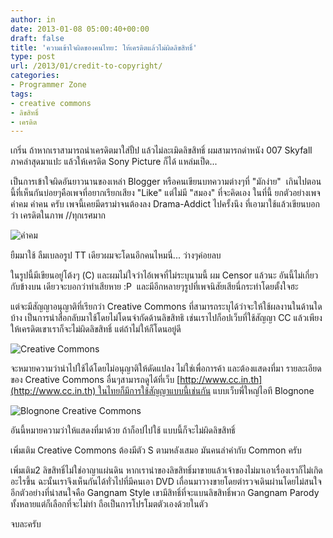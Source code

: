 ```yaml
---
author: in
date: 2013-01-08 05:00:40+00:00
draft: false
title: 'ความเข้าใจผิดของคนไทย: ให้เครดิตแล้วไม่ผิดลิขสิทธิ์'
type: post
url: /2013/01/credit-to-copyright/
categories:
- Programmer Zone
tags:
- creative commons
- ลิขสิทธิ์
- เครดิต
---
```


เกริ่น ถ้าหากเราสามารถนำเครดิตมาใส่ปั้ป แล้วไม่ละเมิดลิขสิทธิ์ ผมสามารถดำหนัง 007 Skyfall ภาคล่าสุดมาแปะ แล้วให้เครดิต Sony Picture ก็ได้ แหล่มเป็ด...

เป็นการเข้าใจผิดอันยาวนานของเหล่า Blogger หรือคนเขียนบทความต่างๆที่ "มักง่าย"  เกินไปตอนนี้ที่เห็นกันบ่อยๆคือเพจที่อยากเรียกเสียง "Like" แต่ไม่มี "สมอง" ที่จะคิดเอง ในที่นี้ ยกตัวอย่างเพจ คำคม คำคน ครับ เพจนี้เคยมีดราม่าจนต้องลง Drama-Addict ไปครั้งนึง ที่เอามาใช้แล้วเขียนบอกว่า เครดิตในภาพ //ทุกเรศมาก

![คำคม](https://www.cyruszh.com/wp-content/uploads/2013/01/8-1-2556-21-40-53-300x195.png)


ยืมมาใช้ ลืมเบลอรูป TT เดียวผมจะโดนอีกคนไหมนี่... ว่างๆค่อยลบ

ในรูปนี้มีเขียนอยู่โต้งๆ (C) และผมไม่ใจว่าไอ้เพจที่ไม่ระบุนามนี้ ผม Censor แล้วนะ อันนี้ไม่เกี่ยวกับข้างบน เดียวจะบอกว่าทำเสียหาย :P  และมีอีกหลายๆรูปที่เพจนิสัยเสียนี่กระทำโดยตั้งใจฮะ

แต่จะมีสัญญาอนุญาติที่เรียกว่า Creative Commons ที่สามารถระบุได้ว่าจะให้ใช้ผลงานในด้านใดบ้าง เป็นการนำสื่อกลับมาใช้โดยไม่โดนจำกัดด้านลิขสิทธิ เช่นเราไปก็อปเว็บที่ใช้สัญญา CC แล้วเพียงให้เครดิตเขาเราก็จะไม่ผิดลิขสิทธิ์ แต่ถ้าไม่ให้ก็โดนอยู่ดี

![Creative Commons](https://www.cyruszh.com/wp-content/uploads/2013/01/8-1-2556-21-52-46-300x83.png)


จะหมายความว่านำไปใช้ได้โดยไม่อนุญาติให้ดัดแปลง ไม่ใช่เพื่อการค้า และต้องแสดงที่มา รายละเอียดของ Creative Commons อื่นๆสามารถดูได้ที่เว็บ [http://www.cc.in.th](http://www.cc.in.th) ในไทยก็มีการใช้สัญญาแบบนี้เช่นกัน แบบเว็บพี่ใหญ่ไอที Blognone

![Blognone Creative Commons](https://www.cyruszh.com/wp-content/uploads/2013/01/8-1-2556-21-56-33.png)


อันนี้หมายความว่าให้แสดงที่มาด้วย ถ้าก็อปไปใช้ แบบนี้ก็จะไม่ผิดลิขสิทธิ์

เพิ่มเติม Creative Commons ต้องมีตัว S ตามหลังเสมอ มันคนลำคำกับ Common ครับ

เพิ่มเติม2 ลิขสิทธิ์ไม่ใช่อาญาแผ่นดิน หากเรานำของลิขสิทธิ์มาขายแล้วเจ้าของไม่มาเอาเรื่องเราก็ไม่เกิดอะไรขึ้น ฉะนั้นเราจึงเห็นกันได้ทั่วไปที่มีคนเอา DVD เถื่อนมาวางขายโดยตำรวจเดินผ่านโดยไม่สนใจ อีกตัวอย่างที่น่าสนใจคือ Gangnam Style เขามีสิทธิ์ที่จะแบนลิขสิทธิ์พวก Gangnam Parody ทั้งหลายแต่ก็เลือกที่จะไม่ทำ ถือเป็นการโปรโมตตัวเองด้วยในตัว

จบละครับ
